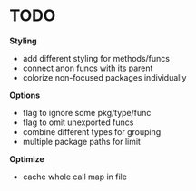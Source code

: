 TODO
====

**Styling**
  - add different styling for methods/funcs
  - connect anon funcs with its parent
  - colorize non-focused packages individually

**Options**
  - flag to ignore some pkg/type/func
  - flag to omit unexported funcs
  - combine different types for grouping
  - multiple package paths for limit

**Optimize**
  - cache whole call map in file

